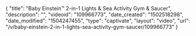 {
    "title": "Baby Einstein&trade; 2-in-1 Lights &amp; Sea Activity Gym &amp; Saucer",
    "description": "",
    "videoid": "109966773",
    "date_created": "1502518298",
    "date_modified": "1504247455",
    "type": "captivate",
    "layout": "video",
    "url": "\/v\/baby-einstein-2-in-1-lights-sea-activity-gym-saucer\/109966773"
}